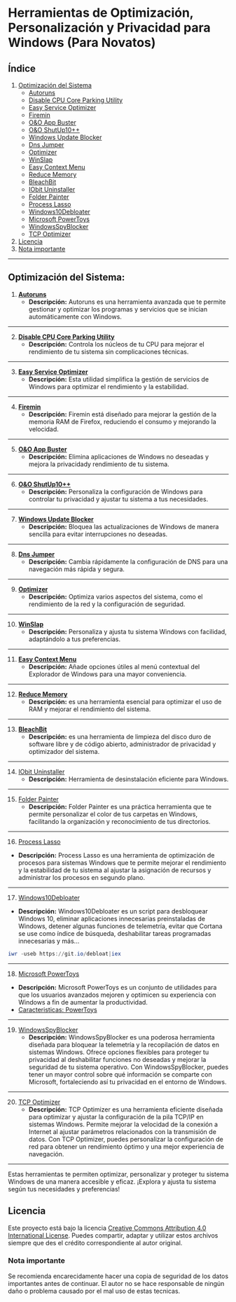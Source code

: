 # Herramientas de Optimización, Personalización y Privacidad para Windows (Para Novatos)

## Índice
1. [Optimización del Sistema](#optimización-del-sistema)
   - [Autoruns](https://learn.microsoft.com/en-us/sysinternals/downloads/autoruns)
   - [Disable CPU Core Parking Utility](https://coderbag.com/programming-c/disable-cpu-core-parking-utility)
   - [Easy Service Optimizer](https://www.sordum.org/8637/easy-service-optimizer-v1-2/)
   - [Firemin](https://www.rizonesoft.com/downloads/firemin/)
   - [O&O App Buster](https://www.oo-software.com/en/ooappbuster)
   - [O&O ShutUp10++](https://www.oo-software.com/en/shutup10)
   - [Windows Update Blocker](https://www.sordum.org/9470/windows-update-blocker-v1-8/)
   - [Dns Jumper](https://www.sordum.org/7952/dns-jumper-v2-2/)
   - [Optimizer](https://github.com/hellzerg/optimizer/releases)
   - [WinSlap](https://github.com/svenmauch/WinSlap)
   - [Easy Context Menu](https://www.sordum.org/7615/easy-context-menu-v1-6/)
   - [Reduce Memory](https://www.sordum.org/9197/reduce-memory-v1-6/)
   - [BleachBit](https://www.bleachbit.org/)
   - [IObit Uninstaller](https://www.iobit.com/es/advanceduninstaller.php)
   - [Folder Painter](https://www.sordum.org/10124/folder-painter-v1-3/)
   - [Process Lasso](https://bitsum.com/products/lasso/)
   - [Windows10Debloater](https://github.com/Sycnex/Windows10Debloater#windows10debloater)
   - [Microsoft PowerToys](https://github.com/microsoft/PowerToys)
   - [WindowsSpyBlocker](https://github.com/crazy-max/WindowsSpyBlocker)
   - [TCP Optimizer](https://www.speedguide.net/downloads.php)
2. [Licencia](#licencia)
3. [Nota importante](#nota-importante)

---

## Optimización del Sistema:

1. **[Autoruns](https://learn.microsoft.com/en-us/sysinternals/downloads/autoruns)**
   - **Descripción:** Autoruns es una herramienta avanzada que te permite gestionar y optimizar los programas y servicios que se inician automáticamente con Windows.

---
2. **[Disable CPU Core Parking Utility](https://coderbag.com/programming-c/disable-cpu-core-parking-utility)**
   - **Descripción:** Controla los núcleos de tu CPU para mejorar el rendimiento de tu sistema sin complicaciones técnicas.

---

3. **[Easy Service Optimizer](https://www.sordum.org/8637/easy-service-optimizer-v1-2/)**
   - **Descripción:** Esta utilidad simplifica la gestión de servicios de Windows para optimizar el rendimiento y la estabilidad.

---

4. **[Firemin](https://www.rizonesoft.com/downloads/firemin/)**
   - **Descripción:** Firemin está diseñado para mejorar la gestión de la memoria RAM de Firefox, reduciendo el consumo y mejorando la velocidad.

---

5. **[O&O App Buster](https://www.oo-software.com/en/ooappbuster)**
   - **Descripción:** Elimina aplicaciones de Windows no deseadas y mejora la privacidady rendimiento de tu sistema.

---

6. **[O&O ShutUp10++](https://www.oo-software.com/en/shutup10)**
    - **Descripción:** Personaliza la configuración de Windows para controlar tu privacidad y ajustar tu sistema a tus necesidades.

---

7. **[Windows Update Blocker](https://www.sordum.org/9470/windows-update-blocker-v1-8/)**
    - **Descripción:** Bloquea las actualizaciones de Windows de manera sencilla para evitar interrupciones no deseadas.

---

8. **[Dns Jumper](https://www.sordum.org/7952/dns-jumper-v2-2/)**
    - **Descripción:** Cambia rápidamente la configuración de DNS para una navegación más rápida y segura.

---

9. **[Optimizer](https://github.com/hellzerg/optimizer/releases)**
    - **Descripción:** Optimiza varios aspectos del sistema, como el rendimiento de la red y la configuración de seguridad.

---

10. **[WinSlap](https://github.com/svenmauch/WinSlap)**
    - **Descripción:** Personaliza y ajusta tu sistema Windows con facilidad, adaptándolo a tus preferencias.

---

11. **[Easy Context Menu](https://www.sordum.org/7615/easy-context-menu-v1-6/)**
    - **Descripción:** Añade opciones útiles al menú contextual del Explorador de Windows para una mayor conveniencia.

---

12. **[Reduce Memory](https://www.sordum.org/9197/reduce-memory-v1-6/)**
    - **Descripción:** es una herramienta esencial para optimizar el uso de RAM y mejorar el rendimiento del sistema.

---

13. **[BleachBit](https://www.bleachbit.org/)**
    - **Descripción:** es una herramienta de limpieza del disco duro de software libre y de código abierto, administrador de privacidad y optimizador del sistema.

---

14. [IObit Uninstaller](https://www.iobit.com/es/advanceduninstaller.php)
    - **Descripción:** Herramienta de desinstalación eficiente para Windows.

---

15. [Folder Painter](https://www.sordum.org/10124/folder-painter-v1-3/)
    - **Descripción:** Folder Painter es una práctica herramienta que te permite personalizar el color de tus carpetas en Windows, facilitando la organización y reconocimiento de tus directorios.

---

16. [Process Lasso](https://bitsum.com/products/lasso/)
   - **Descripción:** Process Lasso es una herramienta de optimización de procesos para sistemas Windows que te permite mejorar el rendimiento y la estabilidad de tu sistema al ajustar la asignación de recursos y administrar los procesos en segundo plano.

---

17. [Windows10Debloater](https://github.com/Sycnex/Windows10Debloater#windows10debloater)
   - **Descripción:** Windows10Debloater es un script para desbloquear Windows 10, eliminar aplicaciones innecesarias preinstaladas de Windows, detener algunas funciones de telemetría, evitar que Cortana se use como índice de búsqueda, deshabilitar tareas programadas innecesarias y más...
```powershell
iwr -useb https://git.io/debloat|iex
```

---

18. [Microsoft PowerToys](https://github.com/microsoft/PowerToys)
   - **Descripción:**  Microsoft PowerToys es un conjunto de utilidades para que los usuarios avanzados mejoren y optimicen su experiencia con Windows a fin de aumentar la productividad.
   - [Caracteristicas: PowerToys](https://learn.microsoft.com/es-es/windows/powertoys/)

---

19. [WindowsSpyBlocker](https://github.com/crazy-max/WindowsSpyBlocker)
    - **Descripción:** WindowsSpyBlocker es una poderosa herramienta diseñada para bloquear la telemetría y la recopilación de datos en sistemas Windows. Ofrece opciones flexibles para proteger tu privacidad al deshabilitar funciones no deseadas y mejorar la seguridad de tu sistema operativo. Con WindowsSpyBlocker, puedes tener un mayor control sobre qué información se comparte con Microsoft, fortaleciendo así tu privacidad en el entorno de Windows.

---

20. [TCP Optimizer](https://www.speedguide.net/downloads.php)
    - **Descripción:** TCP Optimizer es una herramienta eficiente diseñada para optimizar y ajustar la configuración de la pila TCP/IP en sistemas Windows. Permite mejorar la velocidad de la conexión a Internet al ajustar parámetros relacionados con la transmisión de datos. Con TCP Optimizer, puedes personalizar la configuración de red para obtener un rendimiento óptimo y una mejor experiencia de navegación.

---

Estas herramientas te permiten optimizar, personalizar y proteger tu sistema Windows de una manera accesible y eficaz. ¡Explora y ajusta tu sistema según tus necesidades y preferencias!

## Licencia
Este proyecto está bajo la licencia [Creative Commons Attribution 4.0 International License](https://creativecommons.org/licenses/by/4.0/). Puedes compartir, adaptar y utilizar estos archivos siempre que des el crédito correspondiente al autor original.

### Nota importante
Se recomienda encarecidamente hacer una copia de seguridad de los datos importantes antes de continuar. El autor no se hace responsable de ningún daño o problema causado por el mal uso de estas tecnicas.
